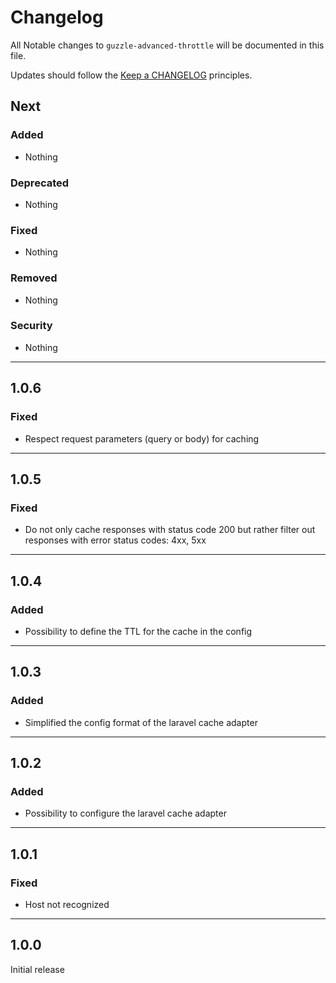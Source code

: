 # Changelog

All Notable changes to `guzzle-advanced-throttle` will be documented in this file.

Updates should follow the [Keep a CHANGELOG](http://keepachangelog.com/) principles.

## Next

### Added
- Nothing

### Deprecated
- Nothing

### Fixed
- Nothing

### Removed
- Nothing

### Security
- Nothing

----------

## 1.0.6

### Fixed

- Respect request parameters (query or body) for caching

----------

## 1.0.5

### Fixed

- Do not only cache responses with status code 200 but rather filter out responses with error status codes: 4xx, 5xx

----------

## 1.0.4

### Added
- Possibility to define the TTL for the cache in the config 

----------

## 1.0.3

### Added
- Simplified the config format of the laravel cache adapter

----------

## 1.0.2

### Added
- Possibility to configure the laravel cache adapter

----------

## 1.0.1 

### Fixed
- Host not recognized

----------

## 1.0.0

Initial release
